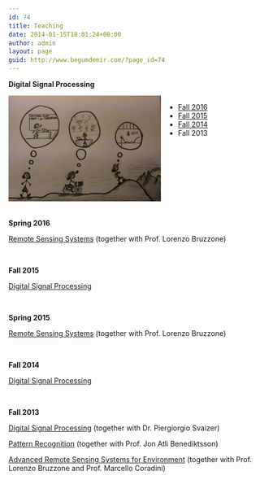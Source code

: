 ```yaml
---
id: 74
title: Teaching
date: 2014-01-15T18:01:24+00:00
author: admin
layout: page
guid: http://www.begumdemir.com/?page_id=74
---
```

**Digital Signal Processing**

<div>
  <div style="float:left">
    <img src="assets/images/dsp_1.jpg" width="300px">
  </div>
  <div style="float:left; padding-left:10px;">
    <ul>
      <li><a title="Digital Signal Processing" href="http://rslab-tech.disi.unitn.it/moodle/course/view.php?id=11" target="_blank">Fall 2016</a></li>
      <li><a title="Digital Signal Processing" href="http://rslab-tech.disi.unitn.it/moodle/course/view.php?id=8" target="_blank">Fall 2015</a></li>
      <li><a title="Digital Signal Processing" href="http://rslab-tech.disi.unitn.it/moodle/course/view.php?id=3" target="_blank">Fall 2014</a></li>
      <li>Fall 2013</li>
    </ul>
  </div>
  <br style="clear:both;"/>
</div>

<br />

****Spring 2016****

<a title="Remote Sensing Systems" href="http://rslab-tech.disi.unitn.it/moodle/course/view.php?id=10" target="_blank">Remote Sensing Systems</a> (together with Prof. Lorenzo Bruzzone)

&nbsp;

****Fall 2015****

<a title="Digital Signal Processing" href="http://rslab-tech.disi.unitn.it/moodle/course/view.php?id=8" target="_blank">Digital Signal Processing</a>

&nbsp;

****Spring 2015****

<a title="Remote Sensing Systems" href="http://rslab-tech.disi.unitn.it/moodle/course/view.php?id=6" target="_blank">Remote Sensing Systems</a> (together with Prof. Lorenzo Bruzzone)

&nbsp;

****Fall 2014****

<a title="Digital Signal Processing" href="http://rslab-tech.disi.unitn.it/moodle/course/view.php?id=3" target="_blank">Digital Signal Processing</a>

&nbsp;

****Fall 2013****

<a title="Digital Signal Processing" href="http://rslab.disi.unitn.it/corsi/DSP/index.htm" target="_blank">Digital Signal Processing</a> (together with Dr. Piergiorgio Svaizer)

<a title="Pattern Recognition" href="http://rslab.disi.unitn.it/corsi/TTR/index.htm" target="_blank">Pattern Recognition</a> (together with Prof. Jon Atli Benediktsson)

<a title="Advanced Remote Sensing Systems for Environment" href="http://rslab.disi.unitn.it/corsi/ARSSE/index.htm" target="_blank">Advanced Remote Sensing Systems for Environment</a> (together with Prof. Lorenzo Bruzzone and Prof. Marcello Coradini)